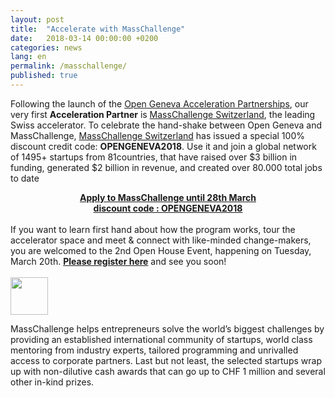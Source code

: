 ```yaml
---
layout: post
title:  "Accelerate with MassChallenge"
date:   2018-03-14 00:00:00 +0200
categories: news
lang: en
permalink: /masschallenge/
published: true
---
```


Following the launch of the [Open Geneva Acceleration Partnerships](/acceleration/), our very first **Acceleration Partner** is [MassChallenge Switzerland](http://switzerland.masschallenge.org/), the leading Swiss accelerator. To celebrate the hand-shake between Open Geneva and MassChallenge, [MassChallenge Switzerland](http://switzerland.masschallenge.org/) has issued a special 100% discount credit code: **OPENGENEVA2018**. Use it and join a global network of 1495+ startups from 81countries, that have raised over $3 billion in funding, generated $2 billion in revenue, and created over 80.000 total jobs to date

<center>
<strong><a href="http://bit.ly/applymcch" target="_blank">Apply to MassChallenge until 28th March <br>discount code : OPENGENEVA2018</a></strong>
</center>


<br>
If you want to learn first hand about how the program works, tour the accelerator space and meet & connect with like-minded change-makers, you are welcomed to the 2nd Open House Event, happening on Tuesday, March 20th. <strong><a href="http://bit.ly/2oOKV7O" target="_blank">Please register here</a></strong> and see you soon!

<br>
<br>
<a href="http://switzerland.masschallenge.org/" target="_blank"><img src="{{ site.baseurl }}/images/partners/MCCH.png" height="60" alt="" class="imgspace" />
</a>
<br>



MassChallenge helps entrepreneurs solve the world’s biggest challenges by providing an established international community of startups, world class mentoring from industry experts, tailored programming and unrivalled access to corporate partners. Last but not least, the selected startups wrap up with non-dilutive cash awards that can go up to CHF 1 million and several other in-kind prizes.
